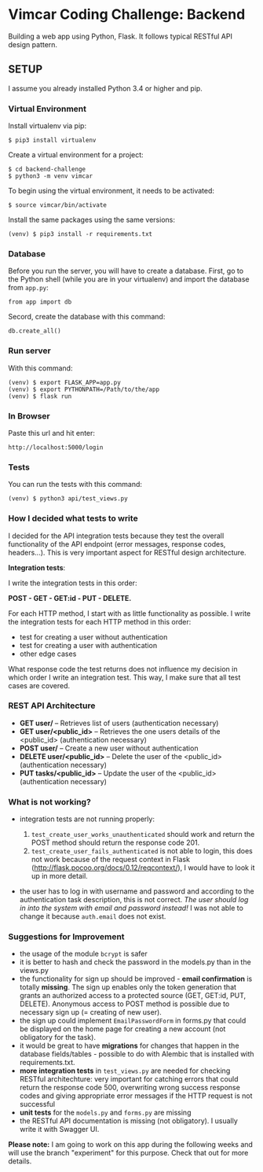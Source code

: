 # Vimcar Coding Challenge: Backend

Building a web app using Python, Flask. It follows typical RESTful API design pattern.

## SETUP

I assume you already installed Python 3.4 or higher and pip.

### Virtual Environment

Install virtualenv via pip:

```
$ pip3 install virtualenv
```

Create a virtual environment for a project:

```
$ cd backend-challenge
$ python3 -m venv vimcar
```

To begin using the virtual environment, it needs to be activated:

```
$ source vimcar/bin/activate
```

Install the same packages using the same versions:

```
(venv) $ pip3 install -r requirements.txt
```

### Database

Before you run the server, you will have to create a database.
First, go to the Python shell (while you are in your virtualenv) and import the database from `app.py`:

```
from app import db
```

Secord, create the database with this command:

```
db.create_all()
```

### Run server

With this command:

```
(venv) $ export FLASK_APP=app.py
(venv) $ export PYTHONPATH=/Path/to/the/app
(venv) $ flask run
```

### In Browser

Paste this url and hit enter:

```
http://localhost:5000/login
```

### Tests

You can run the tests with this command:

```
(venv) $ python3 api/test_views.py
```

### How I decided what tests to write

I decided for the API integration tests because they test the overall functionality of the API endpoint (error messages, response codes, headers...). This is very important aspect for RESTful design architecture.

**Integration tests**:

I write the integration tests in this order:

**POST - GET - GET:id - PUT - DELETE.**

For each HTTP method, I start with as little functionality as possible.
I write the integration tests for each HTTP method in this order:

- test for creating a user without authentication
- test for creating a user with authentication
- other edge cases

What response code the test returns does not influence my decision in which order I write an integration test. This way, I make sure that all test cases are covered.

### REST API Architecture

- **GET user/** – Retrieves list of users
(authentication necessary)
- **GET user/<public_id>** – Retrieves the one users details of the <public_id>
(authentication necessary)
- **POST user/** – Create a new user without authentication
- **DELETE user/<public_id>** – Delete the user of the <public_id>
(authentication necessary)
- **PUT tasks/<public_id>** – Update the user of the <public_id>
(authentication necessary)

### What is not working?

- integration tests are not running properly:
	1. `test_create_user_works_unauthenticated` should work and return the POST method should return the response code 201.
	2. `test_create_user_fails_authenticated` is not able to login, this does not work because of the request context in Flask (<http://flask.pocoo.org/docs/0.12/reqcontext/>), I would have to look it up in more detail.

- the user has to log in with username and password and according to the authentication task description, this is not correct. _The user should log in into the system with email and password instead!_ I was not able to change it because `auth.email` does not exist.

### Suggestions for Improvement

- the usage of the module `bcrypt` is safer
- it is better to hash and check the password in the models.py than in the views.py
- the functionality for sign up should be improved - **email confirmation** is totally **missing**. The sign up enables only the token generation that grants an authorized access to a protected source (GET, GET:id, PUT, DELETE). Anonymous access to POST method is possible due to necessary sign up (= creating of new user).
- the sign up could implement `EmailPasswordForm` in forms.py that could be displayed on the home page for creating a new account (not obligatory for the task). 
- it would be great to have **migrations** for changes that happen in the database fields/tables - possible to do with Alembic that is installed with requirements.txt.
- **more integration tests** in `test_views.py` are needed for checking RESTful architechture: very important for catching errors that could return the response code 500, overwriting wrong success response codes and giving appropriate error messages if the HTTP request is not successful
- **unit tests** for the `models.py` and `forms.py` are missing
- the RESTful API documentation is missing (not obligatory). I usually write it with Swagger UI.

**Please note:**
I am going to work on this app during the following weeks and will use the branch "experiment" for this purpose. Check that out for more details.